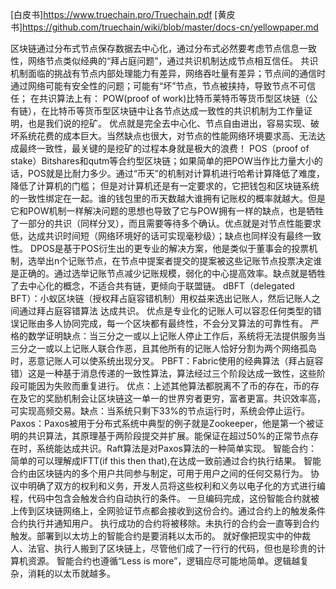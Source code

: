 [白皮书]https://www.truechain.pro/Truechain.pdf
[黄皮书]https://github.com/truechain/wiki/blob/master/docs-cn/yellowpaper.md

区块链通过分布式节点保存数据去中心化，通过分布式必然要考虑节点信息一致性，网络节点类似经典的“拜占庭问题”，通过共识机制达成节点相互信任。
共识机制面临的挑战有节点内部处理能力有差异，网络吞吐量有差异；节点间的通信时通过网络可能有安全性的问题；可能有“坏”节点，节点被挟持，导致节点不可信任；
在共识算法上有：
POW(proof of work)比特币莱特币等货币型区块链（公有链），在比特币等货币型区块链中让各节点达成一致性的共识机制为工作量证明，也是我们说的挖矿。
优点就是完全去中心化、节点自由进出，容易实现、破坏系统花费的成本巨大。当然缺点也很大，对节点的性能网络环境要求高、无法达成最终一致性，最关键的是挖矿的过程本身就是极大的浪费！
POS（proof of stake）Bitshares和qutm等合约型区块链；如果简单的把POW当作比力量大小的话，POS就是比耐力多少。通过“币天”的机制对计算机进行哈希计算降低了难度，降低了计算机的门槛；
但是对计算机还是有一定要求的，它把钱包和区块链系统的一致性绑定在一起。谁的钱包里的币天数越大谁拥有记账权的概率就越大。但是它和POW机制一样解决问题的思想也导致了它与POW拥有一样的缺点，也是牺牲了一部分的共识（同样分叉），而且需要等待多个确认。优点就是对节点性能要求低，达成共识时间短（网络环境好的话可实现毫秒级）；缺点也同样没有最终一致性。
DPOS是基于POS衍生出的更专业的解决方案，他是类似于董事会的投票机制，选举出n个记账节点，在节点中提案者提交的提案被这些记账节点投票决定谁是正确的。通过选举记账节点减少记账规模，弱化的中心提高效率。缺点就是牺牲了去中心化的概念，不适合共有链，更倾向于联盟链。
dBFT（delegated BFT）：小蚁区块链（授权拜占庭容错机制）用权益来选出记账人，然后记账人之间通过拜占庭容错算法 达成共识。
优点是专业化的记账人可以容忍任何类型的错误记账由多人协同完成，每一个区块都有最终性，不会分叉算法的可靠性有。
严格的数学证明缺点：当三分之一或以上记账人停止工作后，系统将无法提供服务当三分之一或以上记账人联合作恶，且其他所有的记账人恰好分割为两个网络孤岛时，恶意记账人可以使系统出现分叉。
PBFT：Fabric使用的经典算法（拜占庭容错）这是一种基于消息传递的一致性算法，算法经过三个阶段达成一致性，这些阶段可能因为失败而重复进行。
优点：上述其他算法都脱离不了币的存在，币的存在及它的奖励机制会让区块链这一单一的世界穷者更穷，富者更富。共识效率高，可实现高频交易。缺点：当系统只剩下33%的节点运行时，系统会停止运行。
Paxos：Paxos被用于分布式系统中典型的例子就是Zookeeper，他是第一个被证明的共识算法，其原理基于两阶段提交并扩展。能保证在超过50%的正常节点存在时，系统能达成共识。Raft算法是对Paxos算法的一种简单实现。
智能合约：
简单的可以理解成IFTT(if this then that),在达成一致前通过合约执行结果。
智能合约由区块链内的多个用户共同参与制定，可用于用户之间的任何交易行为。
协议中明确了双方的权利和义务，开发人员将这些权利和义务以电子化的方式进行编程，代码中包含会触发合约自动执行的条件。
一旦编码完成，这份智能合约就被上传到区块链网络上，全网验证节点都会接收到这份合约。通过合约上的触发条件合约执行并通知用户。
执行成功的合约将被移除。未执行的合约会一直等到合约触发。部署到以太坊上的智能合约是要消耗以太币的。
就好像把现实中的仲裁人、法官、执行人搬到了区块链上，尽管他们成了一行行的代码，但也是珍贵的计算机资源。
智能合约也遵循“Less is more”，逻辑应尽可能地简单。逻辑越复杂，消耗的以太币就越多。

